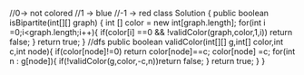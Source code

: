 //0-> not colored
//1 -> blue
//-1 -> red
class Solution {
public boolean isBipartite(int[][] graph) {
int [] color = new int[graph.length];
for(int i =0;i<graph.length;i++){
if(color[i] ==0 && !validColor(graph,color,1,i))
return false;
}
return true;
}
//dfs
public boolean validColor(int[][] g,int[] color,int c,int node){
if(color[node]!=0)
return color[node]==c;
color[node] =c;
for(int n : g[node]){
if(!validColor(g,color,-c,n))return false;
}
return true;
}
}
​
​
​
​
​